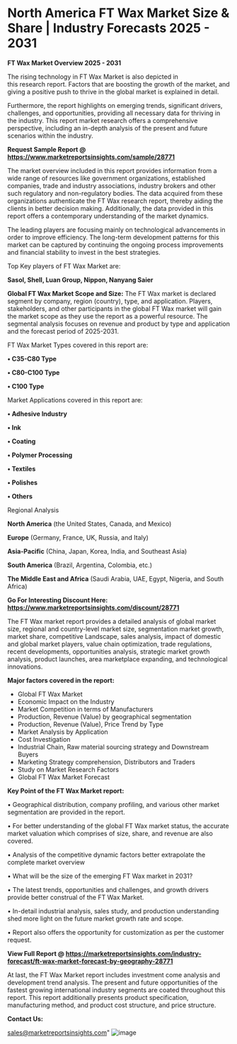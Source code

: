 # North America FT Wax Market Size & Share | Industry Forecasts 2025 - 2031

<Strong> FT Wax Market Overview 2025 - 2031</strong>

The rising technology in FT Wax Market is also depicted in this research report. Factors that are boosting the growth of the market, and giving a positive push to thrive in the global market is explained in detail.

Furthermore, the report highlights on emerging trends, significant drivers, challenges, and opportunities, providing all necessary data for thriving in the industry. This report market research offers a comprehensive perspective, including an in-depth analysis of the present and future scenarios within the industry.

<strong>Request Sample Report @ <a href=https://www.marketreportsinsights.com/sample/28771>https://www.marketreportsinsights.com/sample/28771</a></strong>

The market overview included in this report provides information from a wide range of resources like government organizations, established companies, trade and industry associations, industry brokers and other such regulatory and non-regulatory bodies. The data acquired from these organizations authenticate the FT Wax research report, thereby aiding the clients in better decision making. Additionally, the data provided in this report offers a contemporary understanding of the market dynamics.

The leading players are focusing mainly on technological advancements in order to improve efficiency. The long-term development patterns for this market can be captured by continuing the ongoing process improvements and financial stability to invest in the best strategies.

Top Key players of FT Wax Market are:

<strong>Sasol, Shell, Luan Group, Nippon, Nanyang Saier</strong>

<strong><b>Global FT Wax Market Scope and Size:</b></strong>
The FT Wax market is declared segment by company, region (country), type, and application. Players, stakeholders, and other participants in the global FT Wax market will gain the market scope as they use the report as a powerful resource. The segmental analysis focuses on revenue and product by type and application and the forecast period of 2025-2031.

FT Wax Market Types covered in this report are:

<strong>• C35-C80 Type

• C80-C100 Type

• C100 Type</strong>

Market Applications covered in this report are:

<strong>• Adhesive Industry

• Ink

• Coating

• Polymer Processing

• Textiles

• Polishes

• Others</strong> 

Regional Analysis

<strong>North America</strong> (the United States, Canada, and Mexico)

<strong>Europe</strong> (Germany, France, UK, Russia, and Italy)

<strong>Asia-Pacific</strong> (China, Japan, Korea, India, and Southeast Asia)

<strong>South America</strong> (Brazil, Argentina, Colombia, etc.)

<strong>The Middle East and Africa</strong> (Saudi Arabia, UAE, Egypt, Nigeria, and South Africa)

<strong>Go For Interesting Discount Here: <a href=https://www.marketreportsinsights.com/discount/28771>https://www.marketreportsinsights.com/discount/28771</a></strong>

The FT Wax market report provides a detailed analysis of global market size, regional and country-level market size, segmentation market growth, market share, competitive Landscape, sales analysis, impact of domestic and global market players, value chain optimization, trade regulations, recent developments, opportunities analysis, strategic market growth analysis, product launches, area marketplace expanding, and technological innovations.

<strong><b>Major factors covered in the report:</b></strong>
<ul>
  <li>Global FT Wax Market </li>
  <li>Economic Impact on the Industry</li>
  <li>Market Competition in terms of Manufacturers</li>
  <li>Production, Revenue (Value) by geographical segmentation</li>
  <li>Production, Revenue (Value), Price Trend by Type</li>
  <li>Market Analysis by Application</li>
  <li>Cost Investigation</li>
  <li>Industrial Chain, Raw material sourcing strategy and Downstream Buyers</li>
  <li>Marketing Strategy comprehension, Distributors and Traders</li>
  <li>Study on Market Research Factors</li>
  <li>Global FT Wax Market Forecast</li>
</ul>

<strong><b>Key Point of the FT Wax Market report:</b></strong>

• Geographical distribution, company profiling, and various other market segmentation are provided in the report.

• For better understanding of the global FT Wax market status, the accurate market valuation which comprises of size, share, and revenue are also covered.

• Analysis of the competitive dynamic factors better extrapolate the complete market overview

• What will be the size of the emerging FT Wax market in 2031?

• The latest trends, opportunities and challenges, and growth drivers provide better construal of the FT Wax Market.

• In-detail industrial analysis, sales study, and production understanding shed more light on the future market growth rate and scope.

• Report also offers the opportunity for customization as per the customer request.

<strong><b>View Full Report @ <a href=https://marketreportsinsights.com/industry-forecast/ft-wax-market-forecast-by-geography-28771>https://marketreportsinsights.com/industry-forecast/ft-wax-market-forecast-by-geography-28771</a></b></strong>


At last, the FT Wax Market report includes investment come analysis and development trend analysis. The present and future opportunities of the fastest growing international industry segments are coated throughout this report. This report additionally presents product specification, manufacturing method, and product cost structure, and price structure.

<strong>Contact Us:</strong>

sales@marketreportsinsights.com"
![image](https://github.com/user-attachments/assets/b9b71191-9579-4fc9-b455-00ad155369bf)
